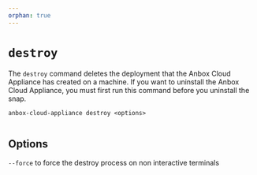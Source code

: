 ```yaml
---
orphan: true
---
```

# `destroy`

The `destroy` command deletes the deployment that the Anbox Cloud Appliance has created on a machine. If you want to uninstall the Anbox Cloud Appliance, you must first run this command before you uninstall the snap.

    anbox-cloud-appliance destroy <options>

```{caution}This command resets the Anbox Cloud Appliance and destroys all data. Execution of the command cannot be stopped or reverted. Hence, before destroying a deployment, ensure to backup all necessary data.
```

## Options

`--force` to force the destroy process on non interactive terminals